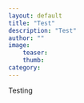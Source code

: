 ```yaml
---
layout: default
title: "Test"
description: "Test"
author: ""
image:
    teaser:
    thumb:
category: 
---
```



Testing
